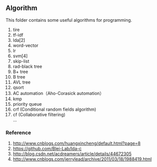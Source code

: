 Algorithm
---
This folder contains some useful algorithms for programming.

1. tire
2. tf-idf
3. lda[2]
4. word-vector
5. lr
6. svm[4]
7. skip-list
8. rad-black tree
9. B+ tree
10. B tree
11. AVL tree
12. qsort
13. AC automation（Aho-Corasick automation）
14. kmp
15. priority queue
16. crf (Conditional random fields algorithm)
17. cf (Collaborative filtering)
    <br />...

### Reference
1. http://www.cnblogs.com/huangxincheng/default.html?page=8 
2. https://github.com/Blei-Lab/lda-c
3. http://blog.csdn.net/acdreamers/article/details/44672305
4. http://www.cnblogs.com/jerrylead/archive/2011/03/18/1988419.html
